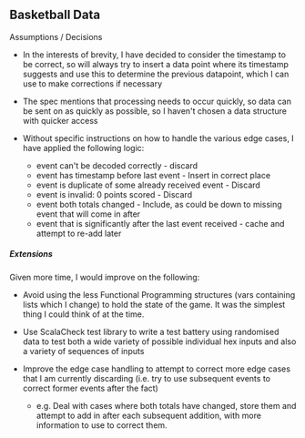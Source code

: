 ## Basketball Data

Assumptions / Decisions
- In the interests of brevity, I have decided to consider the timestamp to be correct, so will always try to insert a data point
where its timestamp suggests and use this to determine the previous datapoint, which I can use to make corrections if necessary

- The spec mentions that processing needs to occur quickly, so data can be sent on as quickly as possible, so I haven't chosen
a data structure with quicker access

- Without specific instructions on how to handle the various edge cases, I have applied the following logic:
    - event can't be decoded correctly - discard
    - event has timestamp before last event - Insert in correct place
    - event is duplicate of some already received event - Discard
    - event is invalid: 0 points scored - Discard
    - event both totals changed - Include, as could be down to missing event that will come in after
    - event that is significantly after the last event received - cache and attempt to re-add later

##### Extensions
Given more time, I would improve on the following:

- Avoid using the less Functional Programming structures (vars containing lists which I change) to hold the state of the game. 
It was the simplest thing I could think of at the time.
 
- Use ScalaCheck test library to write a test battery using randomised data to test both a wide variety of possible individual hex inputs and also a variety of sequences of inputs

- Improve the edge case handling to attempt to correct more edge cases that I am currently discarding (i.e. try to use subsequent events to correct former events after the fact)
    - e.g. Deal with cases where both totals have changed, store them and attempt to add in after each subsequent addition, with more information to use to correct them. 